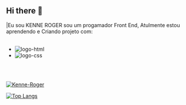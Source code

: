## Hi there 👋


|Eu sou KENNE ROGER sou um progamador Front End, Atulmente estou aprendendo e Criando projeto com:
<br>
<br>


- <img src="https://img.shields.io/badge/HTML5-E34F26?style=flat&logo=html5&logoColor=white" alt="logo-html"/>
- <img src="https://img.shields.io/badge/CSS-563d7c?&style=flat&logo=css3&logoColor=white" alt="logo-css"/>
<br>
<br>


[![Kenne-Roger](https://github-readme-stats.vercel.app/api?username=Kenne-Roger)](https://github.com/anuraghazra/github-readme-stats)

[![Top Langs](https://github-readme-stats.vercel.app/api/top-langs/?username=Kenne-Roger)](https://github.com/anuraghazra/github-readme-stats)

